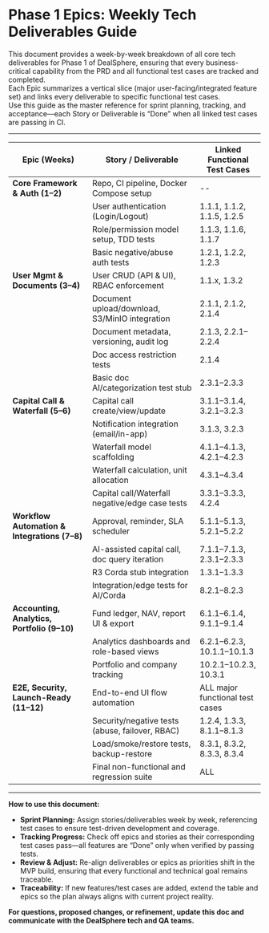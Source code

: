 # Phase 1 Epics: Weekly Tech Deliverables Guide

This document provides a week-by-week breakdown of all core tech deliverables for Phase 1 of DealSphere, ensuring that every business-critical capability from the PRD and all functional test cases are tracked and completed.  
Each Epic summarizes a vertical slice (major user-facing/integrated feature set) and links every deliverable to specific functional test cases.  
Use this guide as the master reference for sprint planning, tracking, and acceptance—each Story or Deliverable is “Done” when all linked test cases are passing in CI.

---

| Epic (Weeks)                    | Story / Deliverable                                     | Linked Functional Test Cases                |
|----------------------------------|--------------------------------------------------------|---------------------------------------------|
| **Core Framework & Auth (1–2)**      | Repo, CI pipeline, Docker Compose setup                | --                                          |
|                                  | User authentication (Login/Logout)                     | 1.1.1, 1.1.2, 1.1.5, 1.2.5                  |
|                                  | Role/permission model setup, TDD tests                 | 1.1.3, 1.1.6, 1.1.7                        |
|                                  | Basic negative/abuse auth tests                        | 1.2.1, 1.2.2, 1.2.3                        |
| **User Mgmt & Documents (3–4)**      | User CRUD (API & UI), RBAC enforcement                 | 1.1.x, 1.3.2                               |
|                                  | Document upload/download, S3/MinIO integration         | 2.1.1, 2.1.2, 2.1.4                        |
|                                  | Document metadata, versioning, audit log               | 2.1.3, 2.2.1–2.2.4                         |
|                                  | Doc access restriction tests                           | 2.1.4                                      |
|                                  | Basic doc AI/categorization test stub                  | 2.3.1–2.3.3                                |
| **Capital Call & Waterfall (5–6)**   | Capital call create/view/update                        | 3.1.1–3.1.4, 3.2.1–3.2.3                   |
|                                  | Notification integration (email/in-app)                | 3.1.3, 3.2.3                               |
|                                  | Waterfall model scaffolding                            | 4.1.1–4.1.3, 4.2.1–4.2.3                   |
|                                  | Waterfall calculation, unit allocation                 | 4.3.1–4.3.4                                |
|                                  | Capital call/Waterfall negative/edge case tests        | 3.3.1–3.3.3, 4.2.4                         |
| **Workflow Automation & Integrations (7–8)** | Approval, reminder, SLA scheduler               | 5.1.1–5.1.3, 5.2.1–5.2.2                   |
|                                  | AI-assisted capital call, doc query iteration          | 7.1.1–7.1.3, 2.3.1–2.3.3                   |
|                                  | R3 Corda stub integration                             | 1.3.1–1.3.3                                |
|                                  | Integration/edge tests for AI/Corda                    | 8.2.1–8.2.3                                |
| **Accounting, Analytics, Portfolio (9–10)** | Fund ledger, NAV, report UI & export      | 6.1.1–6.1.4, 9.1.1–9.1.4                   |
|                                  | Analytics dashboards and role-based views              | 6.2.1–6.2.3, 10.1.1–10.1.3                 |
|                                  | Portfolio and company tracking                         | 10.2.1–10.2.3, 10.3.1                      |
| **E2E, Security, Launch-Ready (11–12)** | End-to-end UI flow automation                   | ALL major functional test cases             |
|                                  | Security/negative tests (abuse, failover, RBAC)        | 1.2.4, 1.3.3, 8.1.1–8.1.3                  |
|                                  | Load/smoke/restore tests, backup-restore               | 8.3.1, 8.3.2, 8.3.3, 8.3.4                 |
|                                  | Final non-functional and regression suite              | ALL                                        |
---

**How to use this document:**

- **Sprint Planning:** Assign stories/deliverables week by week, referencing test cases to ensure test-driven development and coverage.
- **Tracking Progress:** Check off epics and stories as their corresponding test cases pass—all features are “Done” only when verified by passing tests.
- **Review & Adjust:** Re-align deliverables or epics as priorities shift in the MVP build, ensuring that every functional and technical goal remains traceable.
- **Traceability:** If new features/test cases are added, extend the table and epics so the plan always aligns with current project reality.

**For questions, proposed changes, or refinement, update this doc and communicate with the DealSphere tech and QA teams.**

